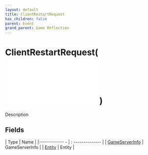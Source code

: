 ```yaml
---
layout: default
title: ClientRestartRequest
has_children: false
parent: Event
grand_parent: Game Reflection
---
```

# ClientRestartRequest( ![ EntityEventBase ](game-reflection/events/entity_event_base.md) )
Description 

## Fields
| Type | Name |
|:------------ - | : -------------- |
| [GameServerInfo](game-reflection/classes/game_server_info.md) | GameServerInfo |
| [Entity](game-reflection/classes/entity.md) | Entity |
